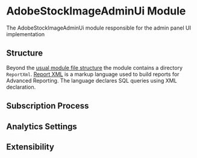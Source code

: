 # AdobeStockImageAdminUi Module

The AdobeStockImageAdminUi module responsible for the admin panel UI implementation

## Structure

Beyond the [usual module file structure](https://devdocs.magento.com/guides/v2.2/architecture/archi_perspectives/components/modules/mod_intro.html) the module contains a directory `ReportXml`.
[Report XML](https://devdocs.magento.com/guides/v2.2/advanced-reporting/report-xml.html) is a markup language used to build reports for Advanced Reporting.
The language declares SQL queries using XML declaration.

## Subscription Process

## Analytics Settings

## Extensibility

